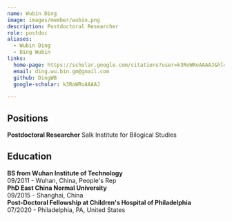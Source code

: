 ```yaml
---
name: Wubin Ding
image: images/member/wubin.png
description: Postdoctoral Researcher
role: postdoc
aliases:
  - Wubin Ding
  - Ding Wubin
links:
  home-page: https://scholar.google.com/citations?user=k3RoWRoAAAAJ&hl=zh-CN&oi=ao
  email: ding.wu.bin.gm@gmail.com
  github: DingWB
  google-scholar: k3RoWRoAAAAJ

---
```


## Positions
<b>Postdoctoral Researcher</b>   Salk Institute for Bilogical Studies<br>

## Education
<b>BS from Wuhan Institute of Technology</b><br>
09/2011 - Wuhan, China, People's Rep<br>
<b>PhD East China Normal University</b><br>
09/2015 - Shanghai, China<br>
<b>Post-Doctoral Fellowship at Children's Hospital of Philadelphia</b><br>
07/2020 - Philadelphia, PA, United States
